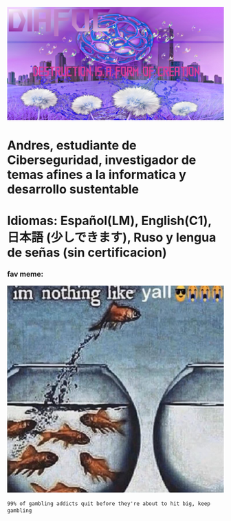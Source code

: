 ![DIAFOCB](assets/DIAFOCB.png)

# Andres, estudiante de Ciberseguridad, investigador de temas afines a la informatica y desarrollo sustentable
# Idiomas: Español(LM), English(C1), 日本語 (少しできます), Ruso y lengua de señas (sin certificacion)



### fav meme: 
![I'm nothing like yall ](assets/nly.jpg)

    99% of gambling addicts quit before they're about to hit big, keep gambling
